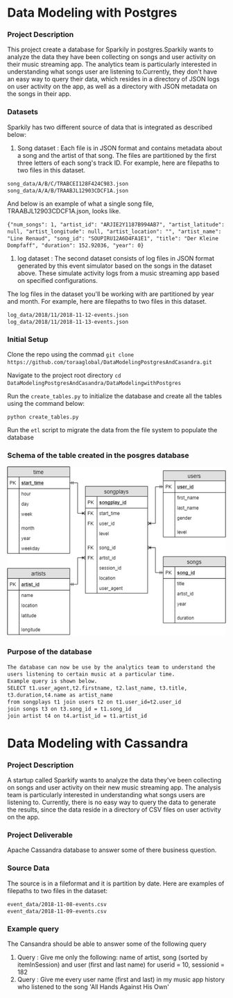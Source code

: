 # Data Modeling with Postgres
### Project Description
This project create a database for Sparkily in postgres.Sparkily wants to analyze the data they have been collecting on songs and user activity on their music streaming app.
The analytics team is particularly interested in understanding what songs user are listening to.Currently, they don't have an easy way to query their data, which resides in a directory of JSON logs on user activity on the app, as well as a directory with JSON metadata on the songs in their app.

### Datasets
Sparkily has two different source of data that is integrated as described below:
1. Song dataset :  Each file is in JSON format and contains metadata about a song and the artist of that song. The files are partitioned by the first three letters of each song's track ID. For example, here are filepaths to two files in this dataset.
```
song_data/A/B/C/TRABCEI128F424C983.json
song_data/A/A/B/TRAABJL12903CDCF1A.json
```

And below is an example of what a single song file, TRAABJL12903CDCF1A.json, looks like.

```
{"num_songs": 1, "artist_id": "ARJIE2Y1187B994AB7", "artist_latitude": null, "artist_longitude": null, "artist_location": "", "artist_name": "Line Renaud", "song_id": "SOUPIRU12A6D4FA1E1", "title": "Der Kleine Dompfaff", "duration": 152.92036, "year": 0}
```


1. log dataset : The second dataset consists of log files in JSON format generated by this event simulator based on the songs in the dataset above. These simulate activity logs from a music streaming app based on specified configurations.

The log files in the dataset you'll be working with are partitioned by year and month. For example, here are filepaths to two files in this dataset.

```
log_data/2018/11/2018-11-12-events.json
log_data/2018/11/2018-11-13-events.json
```

### Initial Setup
Clone the repo using the commad `git clone https://github.com/toraaglobal/DataModelingPostgresAndCasandra.git` 

Navigate to the project root directory `cd DataModelingPostgresAndCasandra/DataModelingwithPostgres`

Run the `create_tables.py` to initialize the database and create all the tables using the command below:
```
python create_tables.py
```

Run the `etl` script to migrate the data from the file system to populate the database

### Schema of the table created in the posgres database
![Schema](https://github.com/toraaglobal/DataModelingPostgresAndCasandra/blob/master/songplayschema.jpg)

### Purpose of the database
```
The database can now be use by the analytics team to understand the users listening to certain music at a particular time.
Example query is shown below.
SELECT t1.user_agent,t2.firstname, t2.last_name, t3.title, t3.duration,t4.name as artist_name
from songplays t1 join users t2 on t1.user_id=t2.user_id
join songs t3 on t3.song_id = t1.song_id
join artist t4 on t4.artist_id = t1.artist_id
```


# Data Modeling with Cassandra
### Project Description
A startup called Sparkify wants to analyze the data they've been collecting on songs and user activity on their new music streaming app. The analysis team is particularly interested in understanding what songs users are listening to. Currently, there is no easy way to query the data to generate the results, since the data reside in a directory of CSV files on user activity on the app.

### Project Deliverable
Apache Cassandra database to answer some of there business question.

### Source Data
The source is in a fileformat and it is partition by date.
Here are examples of filepaths to two files in the dataset:

```
event_data/2018-11-08-events.csv
event_data/2018-11-09-events.csv

```

### Example query
The Cansandra should be able to answer some of the following query

1. Query : Give me only the following: name of artist, song (sorted by itemInSession) and user (first and last name)  for userid = 10, sessionid = 182
1.  Query : Give me every user name (first and last) in my music app history who listened to the song 'All Hands Against His Own'


